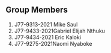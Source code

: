 ## Group Members 
1. J77-9313-2021 Mike Saul
2. J77-9433-2021Gabriel Elijah Nthuku
3. J77-9434-2021 Eric Kaloki
4. J77-9275-2021Naomi Nyaboke

